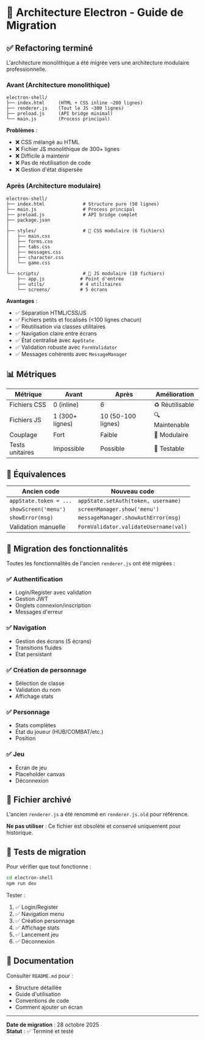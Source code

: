# 🎨 Architecture Electron - Guide de Migration

## ✅ Refactoring terminé

L'architecture monolithique a été migrée vers une architecture modulaire professionnelle.

### Avant (Architecture monolithique)
```
electron-shell/
├── index.html     (HTML + CSS inline ~200 lignes)
├── renderer.js    (Tout le JS ~300 lignes)
├── preload.js     (API bridge minimal)
└── main.js        (Process principal)
```

**Problèmes** :
- ❌ CSS mélangé au HTML
- ❌ Fichier JS monolithique de 300+ lignes
- ❌ Difficile à maintenir
- ❌ Pas de réutilisation de code
- ❌ Gestion d'état dispersée

### Après (Architecture modulaire)
```
electron-shell/
├── index.html              # Structure pure (50 lignes)
├── main.js                 # Process principal
├── preload.js              # API bridge complet
├── package.json
│
├── styles/                 # 🎨 CSS modulaire (6 fichiers)
│   ├── main.css
│   ├── forms.css
│   ├── tabs.css
│   ├── messages.css
│   ├── character.css
│   └── game.css
│
└── scripts/                # 📜 JS modulaire (10 fichiers)
    ├── app.js             # Point d'entrée
    ├── utils/             # 4 utilitaires
    └── screens/           # 5 écrans
```

**Avantages** :
- ✅ Séparation HTML/CSS/JS
- ✅ Fichiers petits et focalisés (<100 lignes chacun)
- ✅ Réutilisation via classes utilitaires
- ✅ Navigation claire entre écrans
- ✅ État centralisé avec `AppState`
- ✅ Validation robuste avec `FormValidator`
- ✅ Messages cohérents avec `MessageManager`

## 📊 Métriques

| Métrique | Avant | Après | Amélioration |
|----------|-------|-------|--------------|
| Fichiers CSS | 0 (inline) | 6 | ♻️ Réutilisable |
| Fichiers JS | 1 (300+ lignes) | 10 (50-100 lignes) | 🔍 Maintenable |
| Couplage | Fort | Faible | 🔗 Modulaire |
| Tests unitaires | Impossible | Possible | 🧪 Testable |

## 🔄 Équivalences

| Ancien code | Nouveau code |
|-------------|--------------|
| `appState.token = ...` | `appState.setAuth(token, username)` |
| `showScreen('menu')` | `screenManager.show('menu')` |
| `showError(msg)` | `messageManager.showAuthError(msg)` |
| Validation manuelle | `FormValidator.validateUsername(val)` |

## 🚀 Migration des fonctionnalités

Toutes les fonctionnalités de l'ancien `renderer.js` ont été migrées :

### ✅ Authentification
- Login/Register avec validation
- Gestion JWT
- Onglets connexion/inscription
- Messages d'erreur

### ✅ Navigation
- Gestion des écrans (5 écrans)
- Transitions fluides
- État persistant

### ✅ Création de personnage
- Sélection de classe
- Validation du nom
- Affichage stats

### ✅ Personnage
- Stats complètes
- État du joueur (HUB/COMBAT/etc.)
- Position

### ✅ Jeu
- Écran de jeu
- Placeholder canvas
- Déconnexion

## 📝 Fichier archivé

L'ancien `renderer.js` a été renommé en `renderer.js.old` pour référence.

**Ne pas utiliser** : Ce fichier est obsolète et conservé uniquement pour historique.

## 🧪 Tests de migration

Pour vérifier que tout fonctionne :

```bash
cd electron-shell
npm run dev
```

Tester :
1. ✅ Login/Register
2. ✅ Navigation menu
3. ✅ Création personnage
4. ✅ Affichage stats
5. ✅ Lancement jeu
6. ✅ Déconnexion

## 📖 Documentation

Consulter `README.md` pour :
- Structure détaillée
- Guide d'utilisation
- Conventions de code
- Comment ajouter un écran

---

**Date de migration** : 28 octobre 2025  
**Statut** : ✅ Terminé et testé
